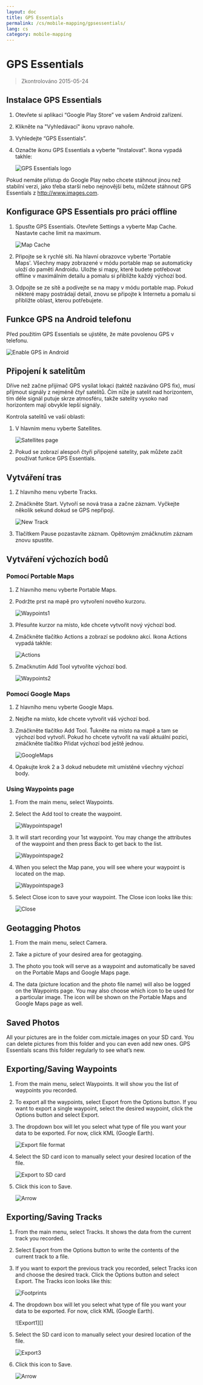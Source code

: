 ```yaml
---
layout: doc
title: GPS Essentials
permalink: /cs/mobile-mapping/gpsessentials/
lang: cs
category: mobile-mapping
--- 
```




GPS Essentials
===================

> Zkontrolováno 2015-05-24  

Instalace GPS Essentials
-------------

1. Otevřete si aplikaci “Google Play Store” ve vašem Android zařízení.
2. Klikněte na "Vyhledávací" ikonu vpravo nahoře.
3. Vyhledejte “GPS Essentials”.
4. Označte ikonu GPS Essentials a vyberte "Instalovat". Ikona vypadá takhle:

   ![GPS Essentials logo][]

Pokud nemáte přístup do Google Play nebo chcete stáhnout jinou než stabilní verzi,
jako třeba starší nebo nejnovější betu, můžete stáhnout GPS Essentials z http://www.images.com.

Konfigurace GPS Essentials pro práci offline
-------------

1. Spusťte GPS Essentials. Otevřete Settings a vyberte Map Cache. Nastavte cache limit na maximum.

   ![Map Cache][]

2. Připojte se k rychlé síti. Na hlavní obrazovce vyberte 'Portable Maps'. Všechny mapy zobrazené v módu portable
map se automaticky uloží do paměti Androidu. Uložte si mapy, které budete potřebovat offline v maximálním detailu
a pomalu si přibližte každý výchozí bod.

3. Odpojte se ze sítě a podívejte se na mapy v módu portable map. Pokud některé mapy postrádají detail, znovu se připojte
 k Internetu a pomalu si přibližte oblast, kterou potřebujete.

Funkce GPS na Android telefonu
-------------

Před použitím GPS Essentials se ujistěte, že máte povolenou GPS v telefonu.

![Enable GPS in Android][]

Připojení k satelitům
-------------

Dříve než začne přijímač GPS vysílat lokaci (taktéž nazáváno GPS fix), musí přijmout signály z nejméně čtyř satelitů.
Čím níže je satelit nad horizontem, tím déle signál putuje skrze atmosféru, takže satelity
vysoko nad horizontem mají obvykle lepší signály. 

Kontrola satelitů ve vaší oblasti:

1. V hlavním menu vyberte Satellites.

   ![Satellites page][]

2. Pokud se zobrazí alespoň čtyři připojené satelity, pak můžete začít používat funkce GPS Essentials.

Vytváření tras
-------------

1. Z hlavního menu vyberte Tracks.

2. Zmáčkněte Start. Vytvoří se nová trasa a začne záznam. Vyčkejte několik sekund dokud se GPS 
nepřipojí.

   ![New Track][]

3. Tlačítkem Pause pozastavíte záznam. Opětovným zmáčknutím záznam znovu spustíte.

Vytváření výchozích bodů
-------------

### Pomocí Portable Maps

1. Z hlavního menu vyberte Portable Maps.

2. Podržte prst na mapě pro vytvoření nového kurzoru.

   ![Waypoints1][]

3. Přesuňte kurzor na místo, kde chcete vytvořit nový výchozí bod.

4. Zmáčkněte tlačítko Actions a zobrazí se podokno akcí. Ikona Actions vypadá takhle:
	
   ![Actions][]
	
5. Zmačknutím Add Tool vytvoříte výchozí bod.
	
   ![Waypoints2][]
	
### Pomocí Google Maps

1. Z hlavního menu vyberte Google Maps.

2. Nejďte na místo, kde chcete vytvořit váš výchozí bod.

3. Zmáčkněte tlačítko Add Tool. Ťukněte na místo na mapě a tam 
   se výchozí bod vytvoří. Pokud ho chcete vytvořit na vaší aktuální pozici, zmáčkněte tlačítko
   Přidat výchozí bod ještě jednou.

   ![GoogleMaps][]

4. Opakujte krok 2 a 3 dokud nebudete mít umístěné všechny výchozí body.

### Using Waypoints page

1. From the main menu, select Waypoints.

2. Select the Add tool to create the waypoint.

   ![Waypointspage1][]

3. It will start recording your 1st waypoint. You may change the attributes of the waypoint
   and then press Back to get back to the list.
	
   ![Waypointspage2][]

4. When you select the Map pane, you will see where your waypoint is located on the map.
	
   ![Waypointspage3][]

5. Select Close icon to save your waypoint. The Close icon looks like this:
	
   ![Close][]


	
Geotagging Photos
-------------

1. From the main menu, select Camera.

2. Take a picture of your desired area for geotagging.

3. The photo you took will serve as a waypoint and automatically be saved on the Portable Maps
and Google Maps page.

4. The data (picture location and the photo file name) will also be logged on the Waypoints page.
You may also choose which icon to be used for a particular image. The icon will be shown on the
Portable Maps and Google Maps page as well.

Saved Photos
-------------

All your pictures are in the folder com.mictale.images on your SD card. You can
delete pictures from this folder and you can even add new ones. GPS Essentials scans this folder
regularly to see what’s new.

Exporting/Saving Waypoints
-------------

1. From the main menu, select Waypoints. It will show you the list of waypoints you recorded.

2. To export all the waypoints, select Export from the Options button. If you want to export
a single waypoint, select the desired waypoint, click the Options button and select Export.

3. The dropdown box will let you select what type of file you want your data to be exported.
For now, click KML (Google Earth).

   ![Export file format][]

4. Select the SD card icon to manually select your desired location of the file.

   ![Export to SD card][]

5. Click this icon to Save.

   ![Arrow][]

Exporting/Saving Tracks
-------------

1. From the main menu, select Tracks. It shows the data from the current track you recorded.

2. Select Export from the Options button to write the contents of the current track to a file.

3. If you want to export the previous track you recorded, select Tracks icon and choose the desired track.
   Click the Options button and select Export. The Tracks icon looks like this:

   ![Footprints][]


4. The dropdown box will let you select what type of file you want your data to be exported.
   For now, click KML (Google Earth).

   ![Export1][]

5. Select the SD card icon to manually select your desired location of the file.

   ![Export3][]

6. Click this icon to Save.

   ![Arrow][]

[GPS Essentials logo]:  /images/mobile-mapping/gpsessentials-Logo.png
[Map Cache]:  /images/mobile-mapping/gpsessentials-mapcache.png
[Enable GPS in Android]:  /images/mobile-mapping/gpsessentials-GPSenable.png
[Satellites page]:  /images/mobile-mapping/gpsessentials-satellites.png
[New Track]:  /images/mobile-mapping/gpsessentials-newtrackstart.png
[Waypoints1]:  /images/mobile-mapping/gpsessentials-cursor.png
[Actions]:  /images/mobile-mapping/gpsessentials-actionsbutton.png
[Waypoints2]:  /images/mobile-mapping/gpsessentials-addwaypoint.png
[GoogleMaps]:  /images/mobile-mapping/gpsessentials-addwaypointgooglemaps.png
[Waypointspage1]:  /images/mobile-mapping/gpsessentials-add.png
[Waypointspage2]:  /images/mobile-mapping/gpsessentials-wp.png
[Waypointspage3]:  /images/mobile-mapping/gpsessentials-map.png
[Close]:  /images/mobile-mapping/gpsessentials-save.png
[Export file format]:  /images/mobile-mapping/gpsessentials-export.png
[Export to SD card]:  /images/mobile-mapping/gpsessentials-exportwaypoints.png
[Arrow]:  /images/mobile-mapping/gpsessentials-savebutton.png
[Footprints]:  /images/mobile-mapping/gpsessentials-tracksicon.png
[Export3]:  /images/mobile-mapping/gpsessentials-sdcardsave.png